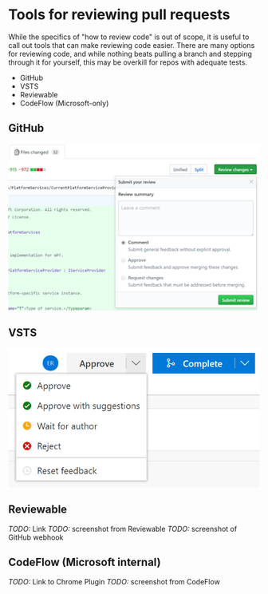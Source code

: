 # Tools for reviewing pull requests

While the specifics of "how to review code" is out of scope, it is useful to call out tools that can make reviewing code easier. There are many options for reviewing code, and while nothing beats pulling a branch and stepping through it for yourself, this may be overkill for repos with adequate tests.

- GitHub
- VSTS
- Reviewable
- CodeFlow (Microsoft-only)

## GitHub

![GitHub reviews](../img/GitHubReview.png)

## VSTS

![VSTS reviews](../img/VSTSReview.png)

## Reviewable

*TODO:* Link
*TODO:* screenshot from Reviewable
*TODO:* screenshot of GitHub webhook

## CodeFlow (Microsoft internal)

*TODO:* Link to Chrome Plugin
*TODO:* screenshot from CodeFlow

